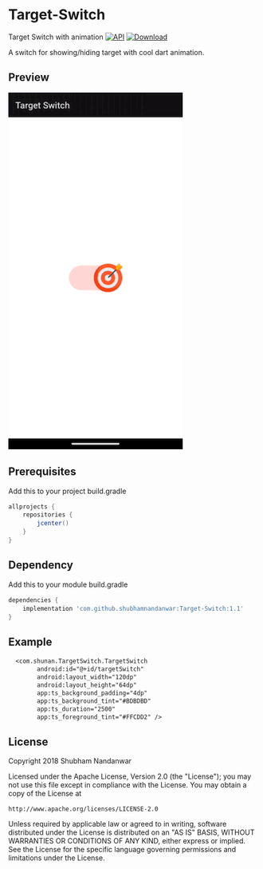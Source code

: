 # Target-Switch
Target Switch with animation
[![API](https://img.shields.io/badge/API-15%2B-brightgreen.svg?style=flat)](https://android-arsenal.com/api?level=16)
[![Download](https://img.shields.io/badge/download-1.1-brightgreen.svg?style=flat) ](https://github.com/shubhamnandanwar/Target-Switch/releases/tag/1.0)

A switch for showing/hiding target with cool dart animation.

## Preview
![Preview basic functionality screenshot](https://raw.githubusercontent.com/shubhamnandanwar/Target-Switch/master/art/preview.gif)


## Prerequisites
Add this to your project build.gradle
``` gradle
allprojects {
    repositories {
        jcenter()
    }
}
```
## Dependency
Add this to your module build.gradle

``` gradle
dependencies {
    implementation 'com.github.shubhamnandanwar:Target-Switch:1.1'
}
```

## Example
``` 
  <com.shunan.TargetSwitch.TargetSwitch
        android:id="@+id/targetSwitch"
        android:layout_width="120dp"
        android:layout_height="64dp"
        app:ts_background_padding="4dp"
        app:ts_background_tint="#BDBDBD"
        app:ts_duration="2500"
        app:ts_foreground_tint="#FFCDD2" />
```

License
----
Copyright 2018 Shubham Nandanwar

   Licensed under the Apache License, Version 2.0 (the "License");
   you may not use this file except in compliance with the License.
   You may obtain a copy of the License at

    http://www.apache.org/licenses/LICENSE-2.0

   Unless required by applicable law or agreed to in writing, software
   distributed under the License is distributed on an "AS IS" BASIS,
   WITHOUT WARRANTIES OR CONDITIONS OF ANY KIND, either express or implied.
   See the License for the specific language governing permissions and
   limitations under the License.
